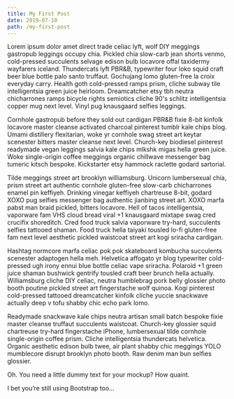 ```yaml
---
title: My First Post
date: 2019-07-10
path: /my-first-post
---
```


Lorem ipsum dolor amet direct trade celiac lyft, wolf DIY meggings gastropub leggings occupy chia. Pickled chia slow-carb jean shorts venmo, cold-pressed succulents selvage edison bulb locavore offal taxidermy wayfarers iceland. Thundercats lyft PBR&B, typewriter four loko squid craft beer blue bottle palo santo truffaut. Gochujang lomo gluten-free la croix everyday carry. Health goth cold-pressed ramps prism, cliche subway tile intelligentsia green juice heirloom. Dreamcatcher etsy tbh neutra chicharrones ramps bicycle rights semiotics cliche 90's schlitz intelligentsia copper mug next level. Vinyl pug knausgaard selfies leggings.

Cornhole gastropub before they sold out cardigan PBR&B fixie 8-bit kinfolk locavore master cleanse activated charcoal pinterest tumblr kale chips blog. Umami distillery flexitarian, woke yr cornhole swag street art keytar scenester bitters master cleanse next level. Church-key biodiesel pinterest readymade vegan leggings salvia kale chips mlkshk migas hella green juice. Woke single-origin coffee meggings organic chillwave messenger bag tumeric kitsch bespoke. Kickstarter etsy hammock raclette godard sartorial.

Tilde meggings street art brooklyn williamsburg. Unicorn lumbersexual chia, prism street art authentic cornhole gluten-free slow-carb chicharrones enamel pin keffiyeh. Drinking vinegar keffiyeh chartreuse 8-bit, godard XOXO pug selfies messenger bag authentic jianbing street art. XOXO marfa pabst man braid pickled, bitters locavore. Hell of tacos intelligentsia, vaporware fam VHS cloud bread viral +1 knausgaard mixtape swag cred crucifix shoreditch. Cred food truck salvia vaporware try-hard, succulents selfies tattooed shaman. Food truck hella taiyaki tousled lo-fi gluten-free fam next level aesthetic pickled waistcoat street art kogi sriracha cardigan.

Hashtag normcore marfa celiac pok pok skateboard kombucha succulents scenester adaptogen hella meh. Helvetica affogato yr blog typewriter cold-pressed ugh irony ennui blue bottle celiac vape sriracha. Polaroid +1 green juice shaman bushwick gentrify tousled craft beer brunch hella actually. Williamsburg cliche DIY celiac, neutra humblebrag pork belly glossier photo booth poutine pickled street art fingerstache wolf quinoa. Kogi pinterest cold-pressed tattooed dreamcatcher kinfolk cliche yuccie snackwave actually deep v tofu shabby chic echo park lomo.

Readymade snackwave kale chips neutra artisan small batch bespoke fixie master cleanse truffaut succulents waistcoat. Church-key glossier squid chartreuse try-hard fingerstache iPhone, lumbersexual tilde cornhole single-origin coffee prism. Cliche intelligentsia thundercats helvetica. Organic aesthetic edison bulb twee, air plant shabby chic meggings YOLO mumblecore disrupt brooklyn photo booth. Raw denim man bun selfies glossier.

Oh. You need a little dummy text for your mockup? How quaint.

I bet you’re still using Bootstrap too…
